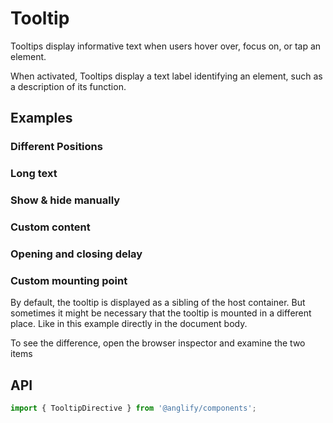 # Tooltip

<app-references
issues="https://github.com/valentingavran/anglify/labels/component%3A%20Tooltip"
material-design="https://material.io/components/tooltips"
w3c="https://www.w3.org/WAI/ARIA/apg/patterns/tooltip/"/>

Tooltips display informative text when users hover over, focus on, or tap an element.

When activated, Tooltips display a text label identifying an element, such as a description of its function.

## Examples

### Different Positions

<app-code-example component="tooltip" example="different-positions"></app-code-example>

### Long text

<app-code-example component="tooltip" example="long-text"></app-code-example>

### Show & hide manually

<app-code-example component="tooltip" example="show-hide-manually"></app-code-example>

### Custom content

<app-code-example component="tooltip" example="custom-content"></app-code-example>

### Opening and closing delay

<app-code-example component="tooltip" example="delay"></app-code-example>

### Custom mounting point

By default, the tooltip is displayed as a sibling of the host container. But sometimes it might be necessary that the tooltip is mounted
in a different place. Like in this example directly in the document body.

To see the difference, open the browser inspector and examine the two items
<app-code-example component="tooltip" example="custom-mounting-point"></app-code-example>

## API

```typescript
import { TooltipDirective } from '@anglify/components';
```

<app-inputs-table directives="TooltipDirective"></app-inputs-table>

<app-styling-table component="tooltip"></app-styling-table>
